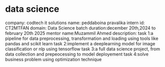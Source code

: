 # data science 
company:   codtech it solutions
name:      peddaboina pravalika
intern id: CT2MTFAN
domain:    Data Science
batch duration:december 20th,2024  to february 20th 2025
mentor name:Muzammil Ahmed
description:
task 1:a pipeline for data preprocessing, transformation and loading using tools like pandas and scikit learn
task 2:implement a deeplearning model for image classification or nlp using tensorflow
task 3:a full data science project, from data collection and prepeocessing to model deployement
task 4:solve business problem using optimization technique
